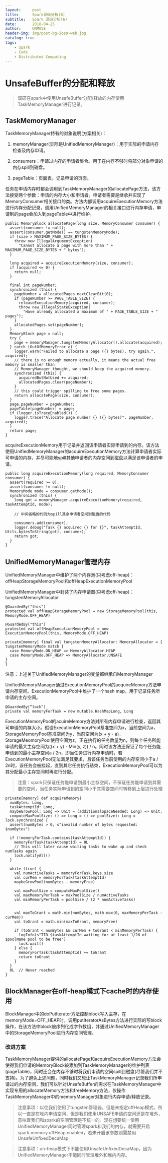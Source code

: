 ```yaml
---
layout:     post
title:      Spark源码分析(6)
subtitle:   Spark 源码分析(6)
date:       2018-04-25
author:     UNMOVE
header-img: img/post-bg-ios9-web.jpg
catalog: true
tags:
    - Spark
    - Code
    - Distributed Computing
---
```


# UnsafeBuffer的分配和释放

>调研在spark中使用UnsafeBuffer分配/释放的内存使用TaskMemoryManager进行记录。

## TaskMemoryManager

TaskMemoryManager持有的对象说明(方案相关)：

  1. memoryManager(实际是UnifiedMemoryManager)：用于实际的申请内存检查及内存申请。

  2. consumers：申请过内存的申请者集合。用于在内存不够时将部分对象申请的内存spill到磁盘。

  3. pageTable：页面表。记录申请的页面。

任务在申请内存时都会调用到TaskMemoryManager的allocatePage方法，该方法接受两个参数：申请的内存大小和申请者。申请者需要是继承并实现了MemoryConsumer相关接口的类。方法内部调用acquireExecutionMemory方法进行内存分配记录，调用UnifiedMemoryManager的相关接口进行内存申请，申请到的page会加入到pageTable中进行维护。

  ```
  public MemoryBlock allocatePage(long size, MemoryConsumer consumer) {
    assert(consumer != null);
    assert(consumer.getMode() == tungstenMemoryMode);
    if (size > MAXIMUM_PAGE_SIZE_BYTES) {
      throw new IllegalArgumentException(
        "Cannot allocate a page with more than " + MAXIMUM_PAGE_SIZE_BYTES + " bytes");
    }

    long acquired = acquireExecutionMemory(size, consumer);
    if (acquired <= 0) {
      return null;
    }

    final int pageNumber;
    synchronized (this) {
      pageNumber = allocatedPages.nextClearBit(0);
      if (pageNumber >= PAGE_TABLE_SIZE) {
        releaseExecutionMemory(acquired, consumer);
        throw new IllegalStateException(
          "Have already allocated a maximum of " + PAGE_TABLE_SIZE + " pages");
      }
      allocatedPages.set(pageNumber);
    }
    MemoryBlock page = null;
    try {
      page = memoryManager.tungstenMemoryAllocator().allocate(acquired);
    } catch (OutOfMemoryError e) {
      logger.warn("Failed to allocate a page ({} bytes), try again.", acquired);
      // there is no enough memory actually, it means the actual free memory is smaller than
      // MemoryManager thought, we should keep the acquired memory.
      synchronized (this) {
        acquiredButNotUsed += acquired;
        allocatedPages.clear(pageNumber);
      }
      // this could trigger spilling to free some pages.
      return allocatePage(size, consumer);
    }
    page.pageNumber = pageNumber;
    pageTable[pageNumber] = page;
    if (logger.isTraceEnabled()) {
      logger.trace("Allocate page number {} ({} bytes)", pageNumber, acquired);
    }
    return page;
  }
  ```

acquireExecutionMemory用于记录并返回该申请者实际申请到的内存。该方法使用UnifiedMemoryManager的acquireExecutionMemory方法计算申请者实际可申请的内存，并尽可能地spill其他申请者的内存空间到磁盘以满足该申请者的申请。

  ```
  public long acquireExecutionMemory(long required, MemoryConsumer consumer) {
    assert(required >= 0);
    assert(consumer != null);
    MemoryMode mode = consumer.getMode();
    synchronized (this) {
      long got = memoryManager.acquireExecutionMemory(required, taskAttemptId, mode);

      // 中间省略的代码为spill其余申请者空间到磁盘的代码

      consumers.add(consumer);
      logger.debug("Task {} acquired {} for {}", taskAttemptId, Utils.bytesToString(got), consumer);
      return got;
    }
  }
  ```

## UnifiedMemoryManager管理内存

UnifiedMemoryManager中维护了两个内存池(只考虑off-heap)：offHeapStorageMemoryPool和offHeapExecutionMemoryPool

UnifiedMemoryManager中封装了内存申请器(只考虑off-heap)：tungstenMemoryAllocator

  ```
  @GuardedBy("this")
  protected val offHeapStorageMemoryPool = new StorageMemoryPool(this, MemoryMode.OFF_HEAP)

  @GuardedBy("this")
  protected val offHeapExecutionMemoryPool = new ExecutionMemoryPool(this, MemoryMode.OFF_HEAP)

  private[memory] final val tungstenMemoryAllocator: MemoryAllocator = {
  tungstenMemoryMode match {
    case MemoryMode.ON_HEAP => MemoryAllocator.HEAP
    case MemoryMode.OFF_HEAP => MemoryAllocator.UNSAFE
  }
  }
  ```

注意：上述关于UnifiedMemoryManager的变量都继承自MemoryManager

UnifiedMemoryManager通过ExecutionMemoryPool的acquireMemory方法申请内存空间。ExecutionMemoryPool中维护了一个hash map，用于记录任务所申请的主存空间。

  ```
  @GuardedBy(“lock”)
  private val memoryForTask = new mutable.HashMapLong, Long
  ```

ExecutionMemoryPool的acuireMemory方法对所有内存申请进行检查，返回其可申请的内存大小。假设ExecutionMemoryPool基准空间为x，当前空间为a，StorageMemoryPool基准空间为y，当前空间为(x + y - a)，StorageMeomoryPool使用空间为z，正在执行的任务数量为n，则每个任务所能申请的最大主存空间为((x + y) - Min(y, z)) / n。同时该方法还保证了每个任务能申请到的最小主存空间a / 2n，即当任务进行内存申请时，若ExecutionMemoryPool无法满足其要求，且该任务当前使用的内存空间小于a / 2n时，该任务会被挂起，直到其它任务执行结束，ExecutionMemoryPool可以为其分配最小主存空间时再进行分配。

>注意：spark只保证任务能申请到最小主存空间，不保证任务能申请到其需要的空间，当任务实际申请到的空间小于其需要空间时转移到上层进行处理

  ```
  private[memory] def acquireMemory(
    numBytes: Long,
    taskAttemptId: Long,
    maybeGrowPool: Long => Unit = (additionalSpaceNeeded: Long) => Unit,
    computeMaxPoolSize: () => Long = () => poolSize): Long = lock.synchronized {
    assert(numBytes > 0, s"invalid number of bytes requested: $numBytes")

    if (!memoryForTask.contains(taskAttemptId)) {
      memoryForTask(taskAttemptId) = 0L
      // This will later cause waiting tasks to wake up and check numTasks again
      lock.notifyAll()
    }

    while (true) {
      val numActiveTasks = memoryForTask.keys.size
      val curMem = memoryForTask(taskAttemptId)
      maybeGrowPool(numBytes - memoryFree)

      val maxPoolSize = computeMaxPoolSize()
      val maxMemoryPerTask = maxPoolSize / numActiveTasks
      val minMemoryPerTask = poolSize / (2 * numActiveTasks)

  
      val maxToGrant = math.min(numBytes, math.max(0, maxMemoryPerTask - curMem))
      val toGrant = math.min(maxToGrant, memoryFree)

      if (toGrant < numBytes && curMem + toGrant < minMemoryPerTask) {
        logInfo(s"TID $taskAttemptId waiting for at least 1/2N of $poolName pool to be free")
        lock.wait()
      } else {
        memoryForTask(taskAttemptId) += toGrant
        return toGrant
      }
    }
    0L  // Never reached
  }
  ```

## BlockManager在off-heap模式下cache时的内存使用

BlockManager中的doPutIterator方法控制block写入主存，在memoryMode=OFF_HEAP时，调用putIteratorAsBytes方法进行实际的写block操作，在该方法中block被序列化成字节数组，并通过UnifiedMemoryManager中的StorageMemoryPool进行内存空间管理。

### 改进方案

TaskMemoryManager提供的allocatePage和acquireExecutionMemory方法会使得我们申请的MemoryBlock被添加到TaskMemoryManager的维护列表(pageTable)，同时还会在内存不够时将我们申请的空间spill到磁盘(尽管我们并不支持)。为了避免上述问题，同时我们又想让TaskMemoryManager记录我们所申请过的内存空间，我们可以针对UnsafeBuffer的需求在TaskMemoryManager中实现专用的allocateMemory方法和freeMemory方法，仅操作TaskMemoryManager中的memoryManager对象进行内存申请/释放记录。

>注意事项：以往我们使用了tungsten管理器，但是未指定offHeap模式，所以一直是在堆内申请空间，但是我们使用UNSAFE申请的空间还是在堆外，意味着我们和spark的空间管理是不统一的。现在想要统一使用UnifiedMemoryManager同时管理spark和我们的内存，就需要开启spark.memory.offHeap.enabled，若未开启该参数则需禁用UnsafeUnfixedDecaMap

>注意事项：on-heap模式下不能使用UnsafeUnfixedDecaMap，因为UnifiedMemoryManager不能同时管理堆外和堆内内存。